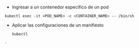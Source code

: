 - Ingresar a un contenedor especifico de un pod
```shell
kubectl exec -it <POD_NAME> -c <CONTAINER_NAME> -- /bin/sh
```
- Aplicar las configuraciones de un manifiesto
  ```shell
  kubectl
```
- 